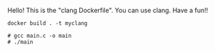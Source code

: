 Hello!
This is the "clang Dockerfile".
You can use clang.
Have a fun!!


```OnWindowsCmd
docker build . -t myclang
```

```OnLinuxCmd
# gcc main.c -o main
# ./main
```